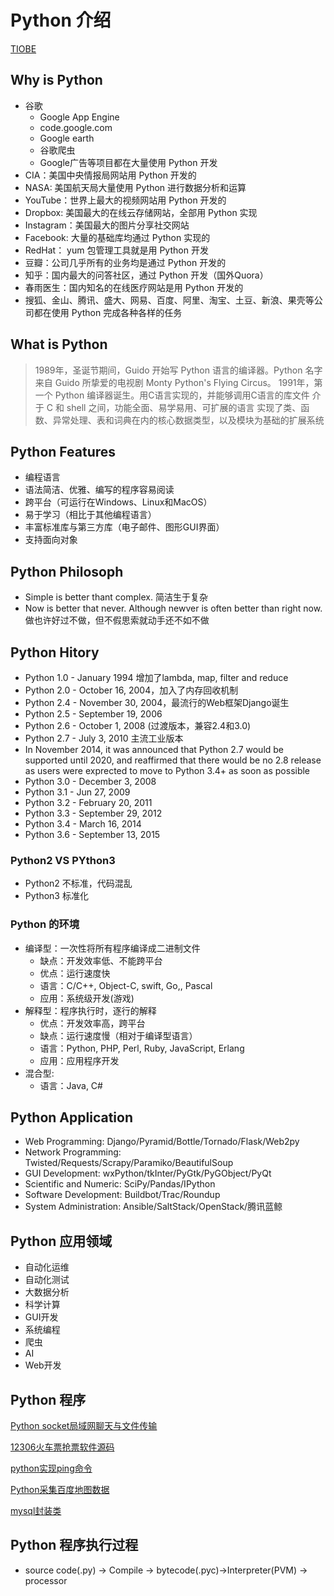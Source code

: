 # Python 介绍

[TIOBE](https://www.tiobe.com/tiobe-index/)

## Why is Python

* 谷歌
  * Google App Engine
  * code.google.com
  * Google earth
  * 谷歌爬虫
  * Google广告等项目都在大量使用 Python 开发
* CIA：美国中央情报局网站用 Python 开发的
* NASA: 美国航天局大量使用 Python 进行数据分析和运算
* YouTube：世界上最大的视频网站用 Python 开发的
* Dropbox: 美国最大的在线云存储网站，全部用 Python 实现
* Instagram：美国最大的图片分享社交网站
* Facebook: 大量的基础库均通过 Python 实现的
* RedHat： yum 包管理工具就是用 Python 开发
* 豆瓣：公司几乎所有的业务均是通过 Python 开发的
* 知乎：国内最大的问答社区，通过 Python 开发（国外Quora）
* 春雨医生：国内知名的在线医疗网站是用 Python 开发的
* 搜狐、金山、腾讯、盛大、网易、百度、阿里、淘宝、土豆、新浪、果壳等公司都在使用 Python 完成各种各样的任务

## What is Python

> 1989年，圣诞节期间，Guido 开始写 Python 语言的编译器。Python 名字来自 Guido 所挚爱的电视剧 Monty Python's Flying Circus。 1991年，第一个 Python 编译器诞生。用C语言实现的，并能够调用C语言的库文件 介于 C 和 shell 之间，功能全面、易学易用、可扩展的语言 实现了类、函数、异常处理、表和词典在内的核心数据类型，以及模块为基础的扩展系统

## Python Features

* 编程语言
* 语法简洁、优雅、编写的程序容易阅读
* 跨平台（可运行在Windows、Linux和MacOS）
* 易于学习（相比于其他编程语言）
* 丰富标准库与第三方库（电子邮件、图形GUI界面）
* 支持面向对象

## Python Philosoph

* Simple is better thant complex. 简洁生于复杂
* Now is better that never. Although newver is often better than right now. 做也许好过不做，但不假思索就动手还不如不做

## Python Hitory

* Python 1.0 - January 1994 增加了lambda, map, filter and reduce
* Python 2.0 - October 16, 2004，加入了内存回收机制
* Python 2.4 - November 30, 2004，最流行的Web框架Django诞生
* Python 2.5 - September 19, 2006
* Python 2.6 - October 1, 2008 \(过渡版本，兼容2.4和3.0\)
* Python 2.7 - July 3, 2010 主流工业版本
* In November 2014, it was announced that Python 2.7 would be supported until 2020, and reaffirmed that there would be no 2.8 release as users were exprected to move to Python 3.4+ as soon as possible
* Python 3.0 - December 3, 2008
* Python 3.1 - Jun 27, 2009
* Python 3.2 - February 20, 2011
* Python 3.3 - September 29, 2012
* Python 3.4 - March 16, 2014
* Python 3.6 - September 13, 2015

### Python2 VS PYthon3

* Python2 不标准，代码混乱
* Python3 标准化

### Python 的环境

* 编译型：一次性将所有程序编译成二进制文件
  * 缺点：开发效率低、不能跨平台
  * 优点：运行速度快
  * 语言：C/C++, Object-C, swift, Go,, Pascal
  * 应用：系统级开发\(游戏\)
* 解释型：程序执行时，逐行的解释
  * 优点：开发效率高，跨平台
  * 缺点：运行速度慢（相对于编译型语言）
  * 语言：Python, PHP, Perl, Ruby, JavaScript, Erlang
  * 应用：应用程序开发
* 混合型:
  * 语言：Java, C\#

## Python Application

* Web Programming: Django/Pyramid/Bottle/Tornado/Flask/Web2py
* Network Programming: Twisted/Requests/Scrapy/Paramiko/BeautifulSoup
* GUI Development: wxPython/tkInter/PyGtk/PyGObject/PyQt
* Scientific and Numeric: SciPy/Pandas/IPython
* Software Development: Buildbot/Trac/Roundup
* System Administration: Ansible/SaltStack/OpenStack/腾讯蓝鲸

## Python 应用领域

* 自动化运维
* 自动化测试
* 大数据分析
* 科学计算
* GUI开发
* 系统编程
* 爬虫
* AI
* Web开发

## Python 程序

[Python socket局域网聊天与文件传输](http://www.codesky.net/showhtml/22087.htm)

[12306火车票抢票软件源码](http://www.codesky.net/showhtml/25003.htm)

[python实现ping命令](http://www.codesky.net/showhtml/22088.htm)

[Python采集百度地图数据](http://www.codesky.net/showhtml/22392.htm)

[mysql封装类](http://www.codesky.net/showhtml/22391.htm)

## Python 程序执行过程

* source code\(.py\) -&gt; Compile -&gt; bytecode\(.pyc\)-&gt;Interpreter\(PVM\) -&gt; processor

